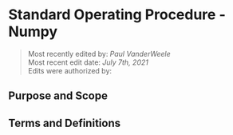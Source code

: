 # Standard Operating Procedure - Numpy

>Most recently edited by: *Paul VanderWeele*  
>Most recent edit date: *July 7th, 2021*  
>Edits were authorized by:  

## Purpose and Scope

## Terms and Definitions
